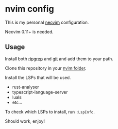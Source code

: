 # nvim config
This is my personal [neovim](neovim.io) configuration.

Neovim 0.11+ is needed.

## Usage
Install both [ripgrep](https://neovim.io/doc/user/lua-guide.html#lua-guide-config) and [git](https://git-scm.com/downloads) and add them to your path.

Clone this repository in your [nvim folder](https://neovim.io/doc/user/lua-guide.html#lua-guide-config).

Install the LSPs that will be used.
 - rust-analyser
 - typescript-language-server
 - luals
 - etc...

To check which LSPs to install, run `:LspInfo`.

Should work, enjoy!

